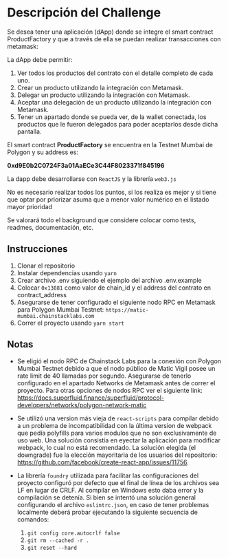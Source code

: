 # Descripción del Challenge

Se desea tener una aplicación (dApp) donde se integre el smart contract ProductFactory y que a través de ella se puedan realizar transacciones con metamask:

La dApp debe permitir:

1. Ver todos los productos del contrato con el detalle completo de cada uno.
2. Crear un producto utilizando la integración con Metamask.
3. Delegar un producto utilizando la integración con Metamask.
4. Aceptar una delegación de un producto utilizando la integración con Metamask.
5. Tener un apartado donde se pueda ver, de la wallet conectada, los productos que le fueron delegados para poder aceptarlos desde dicha pantalla.

El smart contract **ProductFactory** se encuentra en la Testnet Mumbai de Polygon y su address es:

**0xd9E0b2C0724F3a01AaECe3C44F8023371f845196**

La dapp debe desarrollarse con `ReactJS` y la librería `web3.js`

No es necesario realizar todos los puntos, si los realiza es mejor y si tiene que optar por priorizar asuma que a menor valor numérico en el listado mayor prioridad

Se valorará todo el background que considere colocar como tests, readmes, documentación, etc.

## Instrucciones

1. Clonar el repositorio
2. Instalar dependencias usando `yarn`
3. Crear archivo .env siguiendo el ejemplo del archivo .env.example
4. Colocar `0x13881` como valor de chain_id y el address del contrato en contract_address
5. Asegurarse de tener configurado el siguiente nodo RPC en Metamask para Polygon Mumbai Testnet: `https://matic-mumbai.chainstacklabs.com`
6. Correr el proyecto usando `yarn start`

## Notas

- Se eligió el nodo RPC de Chainstack Labs para la conexión con Polygon Mumbai Testnet debido a que el nodo público de Matic Vigil posee un rate limit de 40 llamadas por segundo. Asegurarse de tenerlo configurado en el apartado Networks de Metamask antes de correr el proyecto. Para otras opciones de nodos RPC ver el siguiente link: https://docs.superfluid.finance/superfluid/protocol-developers/networks/polygon-network-matic

- Se utilizó una version más vieja de `react-scripts` para compilar debido a un problema de incompatibilidad con la última version de webpack que pedía polyfills para varios modulos que no son exclusivamente de uso web. Una solución consistía en eyectar la aplicación para modificar webpack, lo cual no está recomendado. La solución elegida (el downgrade) fue la elección mayoritaria de los usuarios del repositorio: https://github.com/facebook/create-react-app/issues/11756.

- La librería `foundry` utilizada para facilitar las configuraciones del proyecto configuró por defecto que el final de línea de los archivos sea LF en lugar de CRLF. Al compilar en Windows esto daba error y la compilación se detenía. Si bien se intentó una solución general configurando el archivo `eslintrc.json`, en caso de tener problemas localmente deberá probar ejecutando la siguiente secuencia de comandos:

  1. `git config core.autocrlf false`
  2. `git rm --cached -r .`
  3. `git reset --hard`